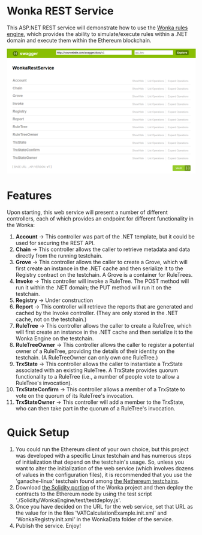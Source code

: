 # Wonka REST Service
This ASP.NET REST service will demonstrate how to use the [Wonka rules engine](https://github.com/Nethereum/Wonka), which provides the ability to simulate/execute rules within a .NET domain and execute them within the Ethereum blockchain.

![screenshot](https://github.com/jaerith/wonkarestservice/blob/master/images/api_swagger_screenshot.png)

# Features
Upon starting, this web service will present a number of different controllers, each of which provides an endpoint for different functionality in the Wonka:

1. **Account** -> This controller was part of the .NET template, but it could be used for securing the REST API.
2. **Chain** -> This controller allows the caller to retrieve metadata and data directly from the running testchain.
3. **Grove** -> This controller allows the caller to create a Grove, which will first create an instance in the .NET cache and then serialize it to the Registry contract on the testchain.  A Grove is a container for RuleTrees.
4. **Invoke** -> This controller will invoke a RuleTree.  The POST method will run it within the .NET domain; the PUT method will run it on the testchain.
5. **Registry** -> Under construction
6. **Report** -> This controller will retrieve the reports that are generated and cached by the Invoke controller.  (They are only stored in the .NET cache, not on the testchain.)
7. **RuleTree** -> This controller allows the caller to create a RuleTree, which will first create an instance in the .NET cache and then serialize it to the Wonka Engine on the testchain.
8. **RuleTreeOwner** -> This controller allows the caller to register a potential owner of a RuleTree, providing the details of their identity on the testchain.  (A RuleTreeOwner can only own one RuleTree.)
9. **TrxState** -> This controller allows the caller to instantiate a TrxState associated with an existing RuleTree.  A TrxState provides quorum functionality to a RuleTree (i.e., a number of people vote to allow a RuleTree's invocation).
10. **TrxStateConfirm** -> This controller allows a member of a TrxState to vote on the quorum of its RuleTree's invocation.
11. **TrxStateOwner** -> This controller will add a member to the TrxState, who can then take part in the quorum of a RuleTree's invocation.

# Quick Setup

1. You could run the Ethereum client of your own choice, but this project was developed with a specific Linux testchain and has numerous steps of initialization that depend on the testchain's usage.  So, unless you want to alter the initialization of the web service (which involves dozens of values in the configuration files), it is recommended that you use the 'ganache-linux' testchain found among [the Nethereum testchains](https://github.com/Nethereum/TestChains). 
2. Download [the Solidity portion](https://github.com/Nethereum/Wonka/tree/master/Solidity/WonkaEngine) of the Wonka project and then deploy the contracts to the Ethereum node by using the test script './Solidity/WonkaEngine/test/testdeploy.js'.
3. Once you have decided on the URL for the web service, set that URL as the value for <Web3HttpUrl> in the files 'VATCalculationExample.init.xml' and 'WonkaRegistry.init.xml' in the WonkaData folder of the service.
4. Publish the service.  Enjoy!
